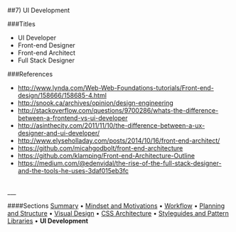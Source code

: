 ##7) UI Development

###Titles
- UI Developer
- Front-end Designer
- Front-end Architect
- Full Stack Designer

###References
- http://www.lynda.com/Web-Web-Foundations-tutorials/Front-end-design/158666/158685-4.html
- http://snook.ca/archives/opinion/design-engineering
- http://stackoverflow.com/questions/9700286/whats-the-difference-between-a-frontend-vs-ui-developer
- http://asinthecity.com/2011/11/10/the-difference-between-a-ux-designer-and-ui-developer/
- http://www.elyseholladay.com/posts/2014/10/16/front-end-architect/
- https://github.com/micahgodbolt/front-end-architecture
- https://github.com/klamping/Front-end-Architecture-Outline
- https://medium.com/@edenvidal/the-rise-of-the-full-stack-designer-and-the-tools-he-uses-3daf015eb3fc

<br/>
___

####Sections
[Summary](README.md) • [Mindset and Motivations](mindset-and-motivations.md) • [Workflow](workflow.md) • [Planning and Structure](planning-and-structure.md) • [Visual Design](visual-design.md) • [CSS Architecture](css-architecture.md) • [Styleguides and Pattern Libraries](styleguides-and-pattern-libraries.md) • **UI Development**
